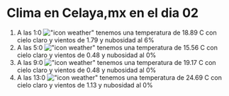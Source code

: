# Clima en Celaya,mx en el dia 02

1. A las 1:0 !["icon weather"](http://openweathermap.org/img/w/01n.png) tenemos una temperatura de 18.89 C con cielo claro y  vientos de 1.79 y nubosidad al 6%
1. A las 5:0 !["icon weather"](http://openweathermap.org/img/w/01n.png) tenemos una temperatura de 15.56 C con cielo claro y  vientos de 0.48 y nubosidad al 0%
1. A las 9:0 !["icon weather"](http://openweathermap.org/img/w/01d.png) tenemos una temperatura de 19.17 C con cielo claro y  vientos de 0.48 y nubosidad al 0%
1. A las 13:0 !["icon weather"](http://openweathermap.org/img/w/01d.png) tenemos una temperatura de 24.69 C con cielo claro y  vientos de 1.13 y nubosidad al 0%
